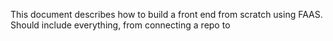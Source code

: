 This document describes how to build a front end from scratch using FAAS. Should include everything, from connecting a repo to 
